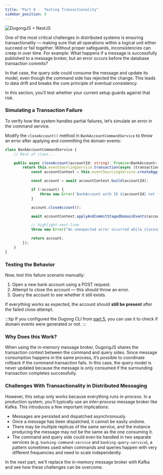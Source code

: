 ```yaml
---
title: "Part 8 -  Testing Transactionality"
sidebar_position: 9
---
```


![DugongJS + NestJS](/img/dugongjs_nestjs.png)

One of the most critical challenges in distributed systems is ensuring transactionality — making sure that all operations within a logical unit either succeed or fail together. Without proper safeguards, inconsistencies can creep in over time. For example: What happens if a message is successfully published to a message broker, but an error occurs before the database transaction commits?

In that case, the query side could consume the message and update its model, even though the command side has rejected the change. This leads to data drift and breaks the core principle of eventual consistency.

In this section, you’ll test whether your current setup guards against that risk.

### Simulating a Transaction Failure

To verify how the system handles partial failures, let’s simulate an error in the command service.

Modify the `closeAccount()` method in `BankAccountCommandService` to throw an error after applying and committing the domain events:

```typescript title="src/bank-account/application/command/bank-account.command.service.ts"
class BankAccountCommandService {
    // Rest of class...

    public async closeAccount(accountId: string): Promise<BankAccount> {
        return this.eventSourcingService.transaction(async (transaction) => {
            const accountContext = this.eventSourcingService.createAggregateContext(transaction, BankAccount);

            const account = await accountContext.build(accountId);

            if (!account) {
                throw new Error(`BankAccount with ID ${accountId} not found.`);
            }

            account.closeAccount();

            await accountContext.applyAndCommitStagedDomainEvents(account);

            // highlight-next-line
            throw new Error("An unexpected error occurred while closing the account.");

            return account;
        });
    }
}
```

### Testing the Behavior

Now, test this failure scenario manually:

1. Open a new bank account using a POST request.
2. Attempt to close the account — this should throw an error.
3. Query the account to see whether it still exists.

If everything works as expected, the account should **still be present** after the failed close attempt.

:::tip
If you configured the Dugong CLI from [part 5](part_5.md), you can use it to check if domain events were generated or not.
:::

### Why Does this Work?

When using the in-memory message broker, DugongJS shares the transaction context between the command and query sides. Since message consumption happens in the same process, it’s possible to coordinate rollback if the command transaction fails. In this case, the query model is never updated because the message is only consumed if the surrounding transaction completes successfully.

### Challenges With Transactionality in Distributed Messaging

However, this setup only works because everything runs _in-process_. In a production system, you’ll typically use an _inter-process_ message broker like Kafka. This introduces a few important implications:

- Messages are persisted and dispatched asynchronously.
- Once a message has been dispatched, it cannot be easily undone.
- There may be multiple replicas of the same service, and the instance producing the message may not be the same as the one consuming it.
- The command and query side could even be handled in two separate services (e.g. `banking-command-service` and `banking-query-service`), a pattern sometimes used when commands and queries happen with very different frequencies and need to scale independently.

In the next part, we'll replace the in-memory message broker with Kafka and see how these challenges can be overcome.
